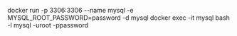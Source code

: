 docker run -p 3306:3306 --name mysql -e MYSQL_ROOT_PASSWORD=password -d mysql 
docker exec -it mysql bash -l
mysql -uroot -ppassword